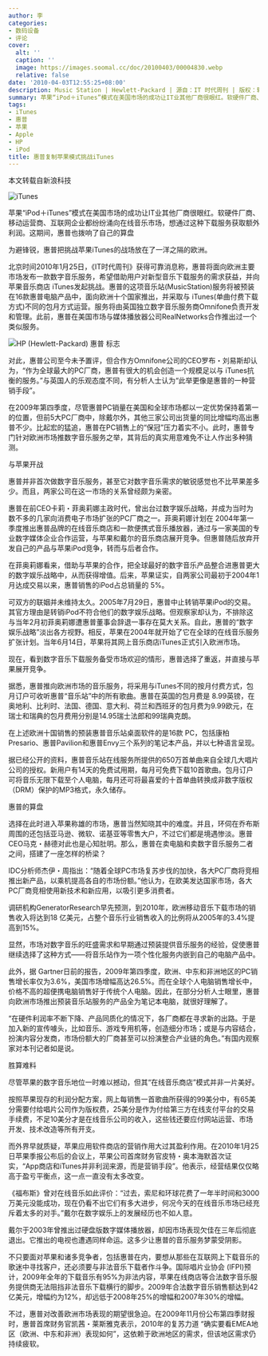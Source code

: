 ```yaml
---
author: 李
categories:
- 数码设备
- 评论
cover:
  alt: ''
  caption: ''
  image: https://images.soomal.cc/doc/20100403/00004830.webp
  relative: false
date: '2010-04-03T12:55:25+08:00'
description: Music Station | Hewlett-Packard | 源自：IT 时代周刊 | 版权：转载 |  平均/总评分：00.00/0
summary: 苹果“iPod＋iTunes”模式在美国市场的成功让IT业其他厂商很眼红。软硬件厂商、移动运营商、互联网企业都纷纷涌向在线音乐市场，想通过这种下载服务获取额外利润。这期间，惠普也拨响了自己的算盘。为避锋锐，惠普把挑战苹果iTunes的战场放在了一洋之隔的欧洲。惠普将面向欧洲主要市场发布一款数字音乐服务……
tags:
- iTunes
- 惠普
- 苹果
- Apple
- HP
- iPod
title: 惠普复制苹果模式挑战iTunes
---
```


本文转载自新浪科技



![iTunes](https://images.soomal.cc/doc/20100403/00004830.webp)



苹果“iPod＋iTunes”模式在美国市场的成功让IT业其他厂商很眼红。软硬件厂商、移动运营商、互联网企业都纷纷涌向在线音乐市场，想通过这种下载服务获取额外利润。这期间，惠普也拨响了自己的算盘



为避锋锐，惠普把挑战苹果iTunes的战场放在了一洋之隔的欧洲。



北京时间2010年1月25日，《IT时代周刊》获得可靠消息称，惠普将面向欧洲主要市场发布一款数字音乐服务，希望借助用户对新型音乐下载服务的需求获益，并向苹果音乐商店 
iTunes发起挑战。惠普的这项音乐站(MusicStation)服务将被预装在16款惠普电脑产品中，面向欧洲十个国家推出，并采取与 
iTunes(单曲付费下载方式)不同的包月方式运营。服务将由英国独立数字音乐服务商Omnifone负责开发和管理。此前，惠普在美国市场与媒体播放器公司RealNetworks合作推出过一个类似服务。



![HP (Hewlett-Packard) 惠普 标志](https://images.soomal.cc/doc/20100403/00004831.webp)



对此，惠普公司至今未予置评，但合作方Omnifone公司的CEO罗布・刘易斯却认为，“作为全球最大的PC厂商，惠普有很大的机会创造一个规模足以与 
iTunes抗衡的服务。”与英国人的乐观态度不同，有分析人士认为“此举更像是惠普的一种营销手段”。



在2009年第四季度，尽管惠普PC销量在美国和全球市场都以一定优势保持着第一的位置，但前5大PC厂商中，除戴尔外，其他三家公司出货量的同比增幅均高出惠普不少。比起宏的猛追，惠普在PC销售上的“保冠”压力着实不小。此时，惠普专门针对欧洲市场推数字音乐服务之举，其背后的真实用意难免不让人作出多种猜测。



与苹果开战



惠普并非首次做数字音乐服务，甚至它对数字音乐需求的敏锐感觉也不比苹果差多少。而且，两家公司在这一市场的关系曾经颇为亲密。



惠普在前CEO卡莉・菲奥莉娜主政时代，曾出台过数字娱乐战略，并成为当时为数不多的几家向消费电子市场扩张的PC厂商之一。菲奥莉娜计划在 
2004年第一季度推出惠普品牌的在线音乐商店和一款便携式音乐播放器，通过与一家美国的专业数字媒体企业合作运营，与苹果和戴尔的音乐商店展开竞争。但惠普随后放弃开发自己的产品与苹果iPod竞争，转而与后者合作。



在菲奥莉娜看来，借助与苹果的合作，把全球最好的数字音乐产品整合进惠普更大的数字娱乐战略中，从而获得增值。后来，苹果证实，自两家公司最初于2004年1月达成交易以来，惠普销售的iPod占总销量的 
5%。



可双方的联姻并未维持太久。2005年7月29日，惠普中止转销苹果iPod的交易。其官方理由是转销iPod不符合他们的数字娱乐战略。但观察家却认为，不排除这与当年2月初菲奥莉娜遭惠普董事会辞退一事存在莫大关系。自此，惠普的“数字娱乐战略”淡出各方视野。相反，苹果在2004年就开始了它在全球的在线音乐服务扩张计划。当年6月14日，苹果将其网上音乐商店iTunes正式引入欧洲市场。



现在，看到数字音乐下载服务备受市场欢迎的情形，惠普选择了重返，并直接与苹果展开竞争。



据悉，惠普推向欧洲市场的音乐服务，将采用与iTunes不同的按月付费方式，包月订户可收听惠普“音乐站”中的所有歌曲。惠普在英国的包月费是 
8.99英镑，在奥地利、比利时、法国、德国、意大利、荷兰和西班牙的包月费为9.99欧元，在瑞士和瑞典的包月费用分别是14.95瑞士法郎和99瑞典克朗。



在上述欧洲十国销售的预装惠普音乐站桌面软件的是16款 
PC，包括康柏Presario、惠普Pavilion和惠普Envy三个系列的笔记本产品，并以七种语言呈现。



据已经公开的资料，惠普音乐站在线服务所提供的650万首单曲来自全球几大唱片公司的授权。新用户有14天的免费试用期，每月可免费下载10首歌曲。包月订户可将音乐无限下载至个人电脑，每月还可将最喜爱的十首单曲转换成非数字版权（DRM）保护的MP3格式，永久储存。



惠普的算盘



选择在此时进入苹果称雄的市场，惠普当然知晓其中的难度。并且，环伺在乔布斯周围的还包括亚马逊、微软、诺基亚等零售大户，不过它们都是境遇惨淡。惠普CEO马克・赫德对此也是心知肚明。那么，惠普在卖电脑和卖数字音乐服务二者之间，搭建了一座怎样的桥梁？



IDC分析师杰伊・周指出：“随着全球PC市场复苏步伐的加快，各大PC厂商将竞相推出新产品，以乘机提高各自的市场份额。”他认为，在欧美发达国家市场，各大PC厂商竞相使用新技术和新应用，以吸引更多消费者。



调研机构GeneratorResearch早先预测，到2010年，欧洲移动音乐下载市场的销售收入将达到18 
亿美元，占整个音乐行业销售收入的比例将从2005年的3.4%提高到15%。



显然，市场对数字音乐的旺盛需求和早期通过预装提供音乐服务的经验，促使惠普继续选择了这种方式――将音乐站作为一项个性化服务内嵌到自己的电脑产品中。



此外，据 
Gartner日前的报告，2009年第四季度，欧洲、中东和非洲地区的PC销售增长率仅为3.6%，美国市场增幅高达26.5%。而在全球个人电脑销售增长中，价格不高的超便携电脑销售好于传统个人电脑。因此，在部分分析人士眼里，惠普向欧洲市场推出预装音乐站服务的产品全为笔记本电脑，就很好理解了。



“在硬件利润率不断下降、产品同质化的情况下，各厂商都在寻求新的出路。于是加入新的宣传噱头，比如音乐、游戏专用机等，创造细分市场；或是与内容结合，扮演内容分发商，市场份额大的厂商甚至可以扮演整合产业链的角色。”有国内观察家对本刊记者如是说。



胜算难料



尽管苹果的数字音乐地位一时难以撼动，但其“在线音乐商店”模式并非一片美好。



按照苹果现存的利润分配方案，网上每销售一首歌曲所获得的99美分中，有65美分需要付给唱片公司作为版权费，25美分是作为付给第三方在线支付平台的交易手续费，不足10美分才是在线音乐公司的收入，这些钱还要应付网站运营、市场开发、技术改造等所有开支。



而外界早就质疑，苹果应用软件商店的营销作用大过其盈利作用。在2010年1月25日苹果季报公布后的会议上，苹果公司首席财务官皮特・奥本海默首次证实，“App商店和iTunes并非利润来源，而是营销手段”。他表示，经营结果仅仅略高于盈亏平衡点，这一点一直没有太多改变。



《福布斯》曾对在线音乐如此评价：“过去，索尼和环球花费了一年半时间和3000万美元没能成功，现在仍看不出它们有多大进步，何况今天的在线音乐市场已经充斥着太多的对手。”戴尔在数字娱乐上的发展经历也不如人意。



戴尔于2003年曾推出过硬盘版数字媒体播放器，却因市场表现欠佳在三年后彻底退出。它推出的电视也遭遇同样命运。这多少让惠普的音乐服务梦蒙受阴影。



不只要面对苹果和诸多竞争者，包括惠普在内，要想从那些在互联网上下载音乐的歌迷中寻找客户，还必须要与非法音乐下载者作斗争。国际唱片业协会 
(IFPI)预计，2009年全年的下载音乐有95%为非法内容，苹果在线商店等合法数字音乐服务提供商无法阻挡非法音乐下载横行的脚步。2009年合法数字音乐销售额达到42亿美元，增幅约为12%，却远低于2008年25%的增幅和2007年30%的增幅。



不过，惠普对改善欧洲市场表现的期望很急迫。在2009年11月份公布第四季财报时，惠普首席财务官凯茜・莱斯雅克表示，2010年的复苏力道 
“确实要看EMEA地区（欧洲、中东和非洲）表现如何”，这依赖于欧洲地区的需求，但该地区需求仍持续疲软。